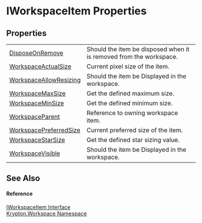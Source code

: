 # IWorkspaceItem Properties




## Properties
<table>
<tr>
<td><a href="b8ca161d-1a20-b2ac-270f-33424e8e2722.md">DisposeOnRemove</a></td>
<td>Should the item be disposed when it is removed from the workspace.</td></tr>
<tr>
<td><a href="fba64ded-66db-be83-ac6c-9a87e8a4e4a2.md">WorkspaceActualSize</a></td>
<td>Current pixel size of the item.</td></tr>
<tr>
<td><a href="af424935-2835-5420-87c9-97b9887b6faa.md">WorkspaceAllowResizing</a></td>
<td>Should the item be Displayed in the workspace.</td></tr>
<tr>
<td><a href="df143af9-6ab4-cbd3-8fa9-da405ea5ea4f.md">WorkspaceMaxSize</a></td>
<td>Get the defined maximum size.</td></tr>
<tr>
<td><a href="e1a2663e-a23e-d724-4a60-38b0a144044a.md">WorkspaceMinSize</a></td>
<td>Get the defined minimum size.</td></tr>
<tr>
<td><a href="01024949-9f1b-2ea1-a8f5-c2305b414874.md">WorkspaceParent</a></td>
<td>Reference to owning workspace item.</td></tr>
<tr>
<td><a href="effa4bc0-34a1-4d2a-12c6-e41f4b41a78a.md">WorkspacePreferredSize</a></td>
<td>Current preferred size of the item.</td></tr>
<tr>
<td><a href="d4f2c8bb-0f83-7fef-0509-9d868809005c.md">WorkspaceStarSize</a></td>
<td>Get the defined star sizing value.</td></tr>
<tr>
<td><a href="61660141-908e-e9ac-cf34-49c4489d8c8d.md">WorkspaceVisible</a></td>
<td>Should the item be Displayed in the workspace.</td></tr>
</table>

## See Also


#### Reference
<a href="221a6e11-27c9-1bc0-0ade-ab23384ff077.md">IWorkspaceItem Interface</a>  
<a href="0dbf488f-9676-a1e5-a949-1b4bcea03d52.md">Krypton.Workspace Namespace</a>  
